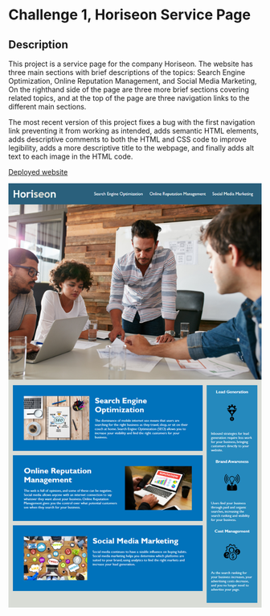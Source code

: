 # Challenge 1, Horiseon Service Page

## Description

This project is a service page for the company Horiseon. The website has three main sections with brief descriptions of the topics: Search Engine Optimization, Online Reputation Management, and Social Media Marketing, On the righthand side of the page are three more brief sections covering related topics, and at the top of the page are three navigation links to the different main sections.

The most recent version of this project fixes a bug with the first navigation link preventing it from working as intended, adds semantic HTML elements, adds descriptive comments to both the HTML and CSS code to improve legibility, adds a more descriptive title to the webpage, and finally adds alt text to each image in the HTML code.

[Deployed website](https://emill0004.github.io/challenge1/)

![Image of the current website](Assets/01-html-css-git-homework-demo.png)